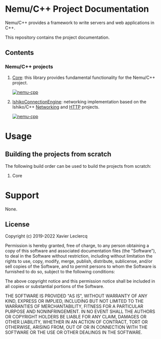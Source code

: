 # Nemu/C++ Project Documentation

Nemu/C++ provides a framework to write servers and web applications in C++.

This repository contains the project documentation.

## Contents

### Nemu/C++ projects

1. [Core](https://github.com/nemu-cpp/core): this library provides fundamental functionality for the Nemu/C++ project.

   [![nemu-cpp](https://circleci.com/gh/nemu-cpp/core.svg?style=shield)](https://circleci.com/gh/nemu-cpp/core)

2. [IshikoConnectionEngine](https://github.com/nemu-cpp/ishiko-connection-engine): networking implementation based on
   the Ishiko/C++ [Networking](https://github.com/ishiko-cpp/networking) and [HTTP](https://github.com/ishiko-cpp/http)
   projects.

   [![nemu-cpp](https://circleci.com/gh/nemu-cpp/ishiko-connection-engine.svg?style=shield)](https://circleci.com/gh/nemu-cpp/ishiko-connection-engine)

# Usage

## Building the projects from scratch

The following build order can be used to build the projects from scratch:

1. Core

# Support

None.

## License

Copyright (c) 2019-2022 Xavier Leclercq

Permission is hereby granted, free of charge, to any person obtaining a
copy of this software and associated documentation files (the "Software"),
to deal in the Software without restriction, including without limitation
the rights to use, copy, modify, merge, publish, distribute, sublicense,
and/or sell copies of the Software, and to permit persons to whom the
Software is furnished to do so, subject to the following conditions:

The above copyright notice and this permission notice shall be included in
all copies or substantial portions of the Software.

THE SOFTWARE IS PROVIDED "AS IS", WITHOUT WARRANTY OF ANY KIND, EXPRESS OR
IMPLIED, INCLUDING BUT NOT LIMITED TO THE WARRANTIES OF MERCHANTABILITY,
FITNESS FOR A PARTICULAR PURPOSE AND NONINFRINGEMENT. IN NO EVENT SHALL
THE AUTHORS OR COPYRIGHT HOLDERS BE LIABLE FOR ANY CLAIM, DAMAGES OR OTHER
LIABILITY, WHETHER IN AN ACTION OF CONTRACT, TORT OR OTHERWISE, ARISING
FROM, OUT OF OR IN CONNECTION WITH THE SOFTWARE OR THE USE OR OTHER DEALINGS
IN THE SOFTWARE.
